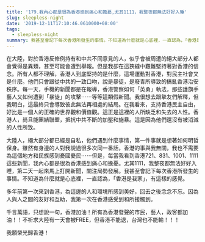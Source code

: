 ```yaml
---
title: '179.我內心都是很為香港感到痛心和擔憂,尤其1111，我整夜都無法好好入睡'
slug: sleepless-night
date: '2019-12-11T17:10:46.0610000+08:00'
tags:
  - sleepless-night
summary: 我甚至會記下每次香港所發生的事情。不知道為什麼就是心底裡，一直認為，「香港是我家」，有這樣的感覺。
---
```

在大陸，對於香港反修例持有和中共不同意見的人，似乎會被周遭的絕大部分人都會覺得是異類，甚至可能會遭到舉報。但是我卻在這狹縫中艱難堅持著對香港的信念。所有人都不理解，香港人到底堅持的是什麼，這場運動對香港，對民主社會又是什麼。他們只會跟從中共的一致口吻，說是暴徒，是廢青所導致的搞亂香港治安秩序。每一天，手機的新聞都是在報導，香港警察如何「英勇」執法，那些護旗手藝人又如何遭到「暴徒」的攻擊⋯⋯等等這類假新聞。我很想去跟摯友們解釋，但我明白，這最終只會導致彼此無法再相處的結局。在我看來，支持香港民主自由，好比是一個人的正確的世界觀和價值觀。這正是這裡的人所缺乏和失去的人性。香港人，尚且能團結聯盟，抵抗中共不斷的加壓和施暴。這是因為他們還沒有被消滅的人性所致。

大陸人，絕大部分都已經是自私，他們遇到什麼事情，第一件事就是想著如何明哲保身。雖然有身邊的人對我說過很多次同一番話，香港的事與我無關，我也不需要為這個地方和民族感到憂國憂民⋯⋯但是，每當我看到香港721、831、1001、1111這些新聞，我內心都是很為香港感到痛心和擔憂。尤其1111，我整夜都無法好好入睡，第二天一起來馬上打開新聞，關注局勢發展。我甚至會記下每次香港所發生的事情。不知道為什麼就是心底裡，一直認為，「香港是我家」，有這樣的感覺。

多年前第一次來到香港，為這邊的人和環境所感到美好，回去之後念念不忘。因為人與人之間的友好和互助，我第一次在香港感受到和所接觸到。

千言萬語，只想說一句，香港加油！所有為香港發聲的市民，藝人，政客都加油！！不祈求大陸有一天會被FREE，但香港不能退，台灣也不能輸！！！

我願榮光歸香港！
